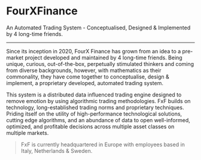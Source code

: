 # FourXFinance

An Automated Trading System - Conceptualised, Designed & Implemented by 4 long-time friends.

---

Since its inception in 2020, FourX Finance has grown from an idea to a pre-market project developed and maintained by 4 long-time friends. Being unique, curious, out-of-the-box, perpetually stimulated thinkers and coming from diverse backgrounds, however, with mathematics as their commonality, they have come together to conceptualise, design & implement, a proprietary developed, automated trading system. 

This system is a distributed data influenced trading engine designed to remove emotion by using algorithmic trading methodologies. FxF builds on technology, long-established trading norms and proprietary techniques. Priding itself on the utility of high-performance technological solutions, cutting edge algorithms, and an abundance of data to open well-informed, optimized, and profitable decisions across multiple asset classes on multiple markets.

> FxF is currently headquartered in Europe with employees based in Italy, Netherlands & Sweden.
